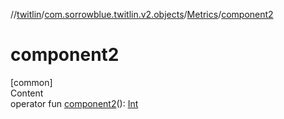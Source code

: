 //[twitlin](../../index.md)/[com.sorrowblue.twitlin.v2.objects](../index.md)/[Metrics](index.md)/[component2](component2.md)



# component2  
[common]  
Content  
operator fun [component2](component2.md)(): [Int](https://kotlinlang.org/api/latest/jvm/stdlib/kotlin/-int/index.html)  



